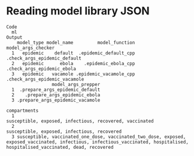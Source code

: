 # Reading model library JSON

    Code
      ml
    Output
        model_type model_name         model_function            model_args_checker
      1   epidemic    default  .epidemic_default_cpp  .check_args_epidemic_default
      2   epidemic      ebola    .epidemic_ebola_cpp    .check_args_epidemic_ebola
      3   epidemic   vacamole .epidemic_vacamole_cpp .check_args_epidemic_vacamole
                     model_args_prepper
      1  .prepare_args_epidemic_default
      2    .prepare_args_epidemic_ebola
      3 .prepare_args_epidemic_vacamole
                                                                                                                                                                         compartments
      1                                                                                                                       susceptible, exposed, infectious, recovered, vaccinated
      2                                                                                                                                   susceptible, exposed, infectious, recovered
      3 susceptible, vaccinated_one_dose, vaccinated_two_dose, exposed, exposed_vaccinated, infectious, infectious_vaccinated, hospitalised, hospitalised_vaccinated, dead, recovered

